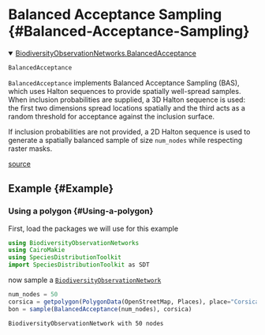 
# Balanced Acceptance Sampling {#Balanced-Acceptance-Sampling}
<details class='jldocstring custom-block' open>
<summary><a id='BiodiversityObservationNetworks.BalancedAcceptance-reference-samplers-balancedacceptance' href='#BiodiversityObservationNetworks.BalancedAcceptance-reference-samplers-balancedacceptance'><span class="jlbinding">BiodiversityObservationNetworks.BalancedAcceptance</span></a> <Badge type="info" class="jlObjectType jlType" text="Type" /></summary>



```julia
BalancedAcceptance
```


`BalancedAcceptance` implements Balanced Acceptance Sampling (BAS), which uses Halton sequences to provide spatially well-spread samples. When inclusion probabilities are supplied, a 3D Halton sequence is used: the first two dimensions spread locations spatially and the third acts as a random threshold for acceptance against the inclusion surface.

If inclusion probabilities are not provided, a 2D Halton sequence is used to generate a spatially balanced sample of size `num_nodes` while respecting raster masks.


<Badge type="info" class="source-link" text="source"><a href="https://github.com/PoisotLab/BiodiversityObservationNetworks.jl/blob/dd283e4ba53def0fcf6dde9cd8522075462b9a38/src/samplers/balancedacceptance.jl#L1-L10" target="_blank" rel="noreferrer">source</a></Badge>

</details>


## Example {#Example}

### Using a polygon {#Using-a-polygon}

First, load the packages we will use for this example

```julia
using BiodiversityObservationNetworks
using CairoMakie
using SpeciesDistributionToolkit
import SpeciesDistributionToolkit as SDT
```


now sample a [`BiodiversityObservationNetwork`](/reference/api#BiodiversityObservationNetworks.BiodiversityObservationNetwork)

```julia
num_nodes = 50
corsica = getpolygon(PolygonData(OpenStreetMap, Places), place="Corsica")
bon = sample(BalancedAcceptance(num_nodes), corsica)
```


```ansi
BiodiversityObservationNetwork with 50 nodes
```

